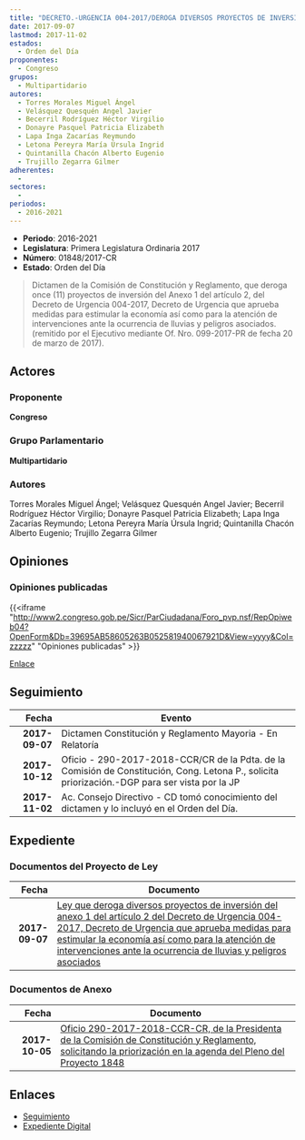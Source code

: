 ```yaml
---
title: "DECRETO.-URGENCIA 004-2017/DEROGA DIVERSOS PROYECTOS DE INVERSIÓN"
date: 2017-09-07
lastmod: 2017-11-02
estados: 
  - Orden del Día
proponentes: 
  - Congreso
grupos: 
  - Multipartidario
autores: 
  - Torres Morales Miguel Ángel
  - Velásquez Quesquén Angel Javier
  - Becerril Rodríguez Héctor Virgilio
  - Donayre Pasquel Patricia Elizabeth
  - Lapa Inga Zacarías Reymundo
  - Letona Pereyra María Úrsula Ingrid
  - Quintanilla Chacón Alberto Eugenio
  - Trujillo Zegarra Gilmer
adherentes: 
  - 
sectores: 
  - 
periodos: 
  - 2016-2021
---
```


- **Periodo**: 2016-2021
- **Legislatura**: Primera Legislatura Ordinaria 2017
- **Número**: 01848/2017-CR
- **Estado**: Orden del Día

> Dictamen de la Comisión de Constitución y Reglamento, que deroga once (11) proyectos de inversión del Anexo 1 del artículo 2, del Decreto de Urgencia 004-2017, Decreto de Urgencia que aprueba medidas para estimular la economía así como para la atención de intervenciones ante la ocurrencia de lluvias y peligros asociados. (remitido por el Ejecutivo mediante Of. Nro. 099-2017-PR de fecha 20 de marzo de 2017).


## Actores

### Proponente

**Congreso**

### Grupo Parlamentario

**Multipartidario**

### Autores

Torres Morales Miguel Ángel; Velásquez Quesquén Angel Javier; Becerril Rodríguez Héctor Virgilio; Donayre Pasquel Patricia Elizabeth; Lapa Inga Zacarías Reymundo; Letona Pereyra María Úrsula Ingrid; Quintanilla Chacón Alberto Eugenio; Trujillo Zegarra Gilmer


## Opiniones

### Opiniones publicadas

{{<iframe "http://www2.congreso.gob.pe/Sicr/ParCiudadana/Foro_pvp.nsf/RepOpiweb04?OpenForm&Db=39695AB58605263B052581940067921D&View=yyyy&Col=zzzzz" "Opiniones publicadas" >}}

[Enlace](http://www2.congreso.gob.pe/Sicr/ParCiudadana/Foro_pvp.nsf/RepOpiweb04?OpenForm&Db=39695AB58605263B052581940067921D&View=yyyy&Col=zzzzz)

## Seguimiento

| Fecha | Evento |
|------:|--------|
| **2017-09-07** | Dictamen Constitución y Reglamento Mayoria - En Relatoría|
| **2017-10-12** | Oficio - 290-2017-2018-CCR/CR de la Pdta. de la Comisión de Constitución, Cong. Letona P., solicita priorización.-DGP para ser vista por la JP|
| **2017-11-02** | Ac. Consejo Directivo - CD tomó conocimiento del dictamen y lo incluyó en el Orden del Día.|


## Expediente


### Documentos del Proyecto de Ley

| Fecha | Documento |
|------:|--------|
| **2017-09-07** | [Ley que deroga diversos proyectos de inversión del anexo 1 del artículo 2 del Decreto de Urgencia 004-2017, Decreto de Urgencia que aprueba medidas para estimular la economía así como para la atención de intervenciones ante la ocurrencia de lluvias y peligros asociados](http://www.leyes.congreso.gob.pe/Documentos/2016_2021/Proyectos_de_Ley_y_de_Resoluciones_Legislativas/PL0184820170907.pdf) |

### Documentos de Anexo

| Fecha | Documento |
|------:|--------|
| **2017-10-05** | [Oficio 290-2017-2018-CCR-CR, de la Presidenta de la Comisión de Constitución y Reglamento, solicitando la priorización en la agenda del Pleno del Proyecto 1848](http://www.leyes.congreso.gob.pe/Documentos/2016_2021/Oficios/Comisiones_Ordinarias/OFICIO-290-2017-2018-CCR-CR.pdf) |

## Enlaces 

- [Seguimiento](http://www2.congreso.gob.pe/Sicr/TraDocEstProc/CLProLey2016.nsf/f7fff46988ca05b1052578e100829cc7/2d547252398b5f7705258194006f014c?OpenDocument)
- [Expediente Digital](http://www2.congreso.gob.pe/Sicr/TraDocEstProc/CLProLey2016.nsf/f7fff46988ca05b1052578e100829cc7/2d547252398b5f7705258194006f014c?OpenDocument&Click=05257FB7005EB655.eb71d0cf91d8294e05256cdf006b5706/$Body/0.1C6C)
